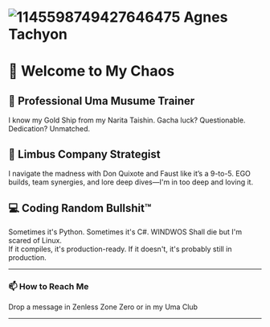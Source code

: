 # ![1145598749427646475](https://github.com/KurtVelasco/ArknightPTS/assets/124945749/ab42262f-26a1-453b-9cdb-b06de373acb8) Agnes Tachyon


# 👋 Welcome to My Chaos


## 🐴 Professional Uma Musume Trainer
I know my Gold Ship from my Narita Taishin. Gacha luck? Questionable. Dedication? Unmatched.

## 🧠 Limbus Company Strategist
I navigate the madness with Don Quixote and Faust like it’s a 9-to-5. EGO builds, team synergies, and lore deep dives—I'm in too deep and loving it.

## 💻 Coding Random Bullshit™
Sometimes it's Python. Sometimes it's C#. WINDWOS Shall die but I'm scared of Linux.  
If it compiles, it's production-ready. If it doesn't, it's probably still in production.

---
### 📫 How to Reach Me
Drop a message in Zenless Zone Zero or in my Uma Club

---




